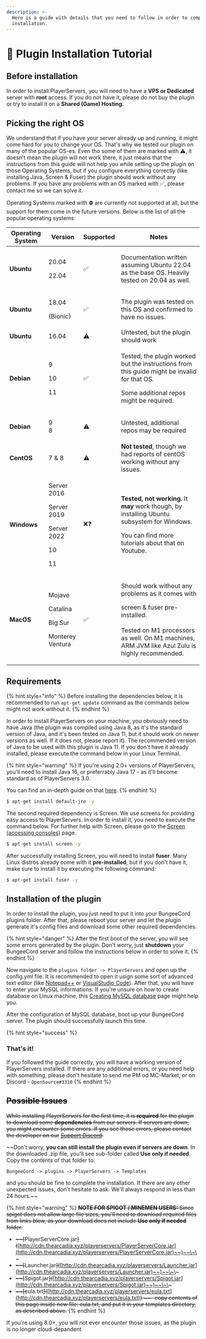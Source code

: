 ```yaml
---
description: >-
  Here is a guide with details that you need to follow in order to complete the
  installation.
---
```


# 🚀 Plugin Installation Tutorial

## Before installation

In order to install PlayerServers, you will need to have a **VPS or Dedicated** server with **root** access. If you do not have it, please do not buy the plugin or try to install it on a **Shared (Game) Hosting.**

## Picking the right OS

We understand that if you have your server already up and running, it might come hard for you to change your OS. That's why we tested our plugin on many of the popular OS-es. Even tho some of them are marked with ⚠️, it doesn't mean the plugin will not work there, it just means that the instructions from this guide will not help you while setting up the plugin on those Operating Systems, but if you configure everything correctly (like installing Java, Screen & Fuser) the plugin should work without any problems. If you have any problems with an OS marked with ✅, please contact me so we can solve it.

Operating Systems marked with ⛔️ are currently not supported at all, but the support for them come in the future versions. Below is the list of all the popular operating systems:

| **Operating System** | Version                                                                  | Supported | Notes                                                                                                                                                                                                    |
| -------------------- | ------------------------------------------------------------------------ | --------- | -------------------------------------------------------------------------------------------------------------------------------------------------------------------------------------------------------- |
| **Ubuntu**           | <p>20.04</p><p>22.04</p>                                                 | ✅         | <p>Documentation written assuming Ubuntu 22.04<br>as the base OS. Heavily tested on 20.04 as well.</p>                                                                                                   |
| **Ubuntu**           | <p>18.04</p><p>(Bionic)</p>                                              | ✅         | The plugin was tested on this OS and confirmed to have no issues.                                                                                                                                        |
| **Ubuntu**           | 16.04                                                                    | ⚠️        | Untested, but the plugin should work                                                                                                                                                                     |
| **Debian**           | <p>9</p><p>10</p><p>11</p>                                               | ✅         | <p>Tested, the plugin worked but the instructions from this guide might be invalid for that OS.</p><p></p><p>Some additional repos might be required.</p>                                                |
| **Debian**           | <p>9<br>8</p>                                                            | ⚠️        | Untested, additional repos may be required                                                                                                                                                               |
| **CentOS**           | 7 & 8                                                                    | ⚠️        | **Not tested**, though we had reports of centOS working without any issues.                                                                                                                              |
| **Windows**          | <p>Server 2016</p><p>Server 2019</p><p>Server 2022</p><p>10</p><p>11</p> | ❌❓        | <p><strong>Tested, not working.</strong> It <strong>may</strong> work though, by installing Ubuntu subsystem for Windows. </p><p></p><p>You can find more tutorials about that on Youtube.</p>           |
| **MacOS**            | <p>Mojave</p><p>Catalina</p><p>Big Sur</p><p>Monterey<br>Ventura</p>     | ✅         | <p>Should work without any problems as it comes with</p><p>screen &#x26; fuser pre-installed. <br><br>Tested on M1 processors as well. On M1 machines, ARM JVM like Azul Zulu is highly recommended.</p> |

## Requirements

{% hint style="info" %}
Before installing the dependencies below, it is recommended to run `apt-get update` command as the commands below might not work without it.
{% endhint %}

In order to install PlayerServers on your machine, you obviously need to have Java (the plugin was compiled using Java 8, as it's the standard version of Java, and it's been tested on Java 11, but it should work on newer versions as well. If it does not, please report it). The recommended version of Java to be used with this plugin is Java 11. If you don't have it already installed, please execute the command below in your Linux Terminal.

{% hint style="warning" %}
If you're using 2.0+ versions of PlayerServers, you'll need to install Java 16, or preferrably Java 17 - as it'll become standard as of PlayerServers 3.0.

You can find an in-depth guide on that [here](https://linuxways.net/ubuntu/how-to-install-oracle-java-16-on-ubuntu-18-04-20-04/).
{% endhint %}

```bash
$ apt-get install default-jre -y
```

The second required dependency is Screen. We use screens for providing easy access to PlayerServers. In order to install it, you need to execute the command below. For further help with Screen, please go to the [Screen (accessing consoles)](../for-owners/screen.md) page.

```bash
$ apt-get install screen -y
```

After successfully installing Screen, you will need to install **fuser**. Many Linux distros already come with it **pre-installed**, but if you don't have it, make sure to install it by executing the following command:

```bash
$ apt-get install fuser -y
```

## Installation of the plugin

In order to install the plugin, you just need to put it into your BungeeCord plugins folder. After that, please reboot your server and let the plugin generate it's config files and download some other required dependencies.

{% hint style="danger" %}
After the first boot of the server, you will see some errors generated by the plugin. Don't worry, just **shutdown** your BungeeCord server and follow the instructions below in order to solve it.
{% endhint %}

Now navigate to the `plugins folder -> PlayerServers` and open up the config.yml file. It is recommended to open it usign some sort of advanced text editor (like [Notepad++](https://notepad-plus-plus.org) or [VisualStudio Code](https://code.visualstudio.com)). After that, you will have to enter your MySQL informations. If you're unsure on how to create database on Linux machine, this [Creating MySQL database](../for-owners/creating-mysql-database.md) page might help you.

After the configuration of MySQL database, boot up your BungeeCord server. The plugin should successfully launch this time.

{% hint style="success" %}
### That's it!

If you followed the guide correctly, you will have a working version of PlayerServers installed. If there are any additional errors, or you need help with something, please don't hesitate to send me PM od MC-Market, or on Discord - `OpenSource#3310`
{% endhint %}

## ~~Possible Issues~~

~~While installing PlayerServers for the first time, it is **required** for the plugin to download some **dependencies** from our servers. If servers are down, you might encounter some errors. If you see those errors, please contact the developer on our~~ [~~Support Discord~~](https://discord.io/arcadiaservices)~~.~~

\~\~Don't worry, **you can still install the plugin even if servers are down**. In the downloaded .zip file, you'll see sub-folder called **Use only if needed**. Copy the contents of that folder to:

`BungeeCord -> plugins -> PlayerServers -> Templates`

and you should be fine to complete the installation. If there are any other unexpected issues, don't hesitate to ask. We'll always respond in less than 24 hours.\~\~

{% hint style="warning" %}
~~**NOTE FOR SPIGOT / MINEMEN USERS:** Since spigot does not allow large file sizes, you'll need to download required files from links blow, as your download does not include **Use only if needed** folder.~~

* ~~\~\~\[~~PlayerServerCore.jar~~]\(~~[http://cdn.thearcadia.xyz/playerservers/PlayerServerCore.jar](http://cdn.thearcadia.xyz/playerservers/PlayerServerCore.jar)~~)~~\~\~
* ~~\~\~\[~~Launcher.jar~~]\(~~[http://cdn.thearcadia.xyz/playerservers/Launcher.jar](http://cdn.thearcadia.xyz/playerservers/Launcher.jar)~~)~~\~\~
* ~~\~\~\[~~Spigot.jar~~]\(~~[http://cdn.thearcadia.xyz/playerservers/Spigot.jar](http://cdn.thearcadia.xyz/playerservers/Spigot.jar)~~)~~\~\~
* ~~\~\~\[~~eula.txt~~]\(~~[http://cdn.thearcadia.xyz/playerservers/eula.txt](http://cdn.thearcadia.xyz/playerservers/eula.txt)~~) \~\~- copy contents of this page inside new file: eula.txt, and put it in your templates directory, as described above.~~
{% endhint %}

If you're using 8.0+, you will not ever encounter those issues, as the plugin is no longer cloud-depandent
